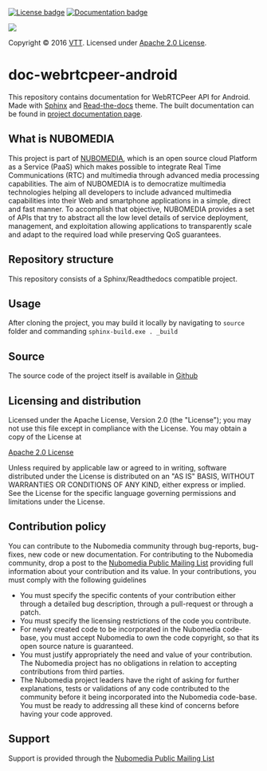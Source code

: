 [![License badge](https://img.shields.io/badge/license-Apache2-orange.svg)](https://www.apache.org/licenses/LICENSE-2.0.txt)
[![Documentation badge](https://readthedocs.org/projects/fiware-orion/badge/?version=latest)](http://doc-webrtcpeer-android.readthedocs.io/en/latest/)

[![][NUBOMEDIA Logo]][NUBOMEDIA]

Copyright © 2016 [VTT]. Licensed under [Apache 2.0 License].

doc-webrtcpeer-android
===============================

This repository contains documentation for WebRTCPeer API for Android. Made with [Sphinx] and [Read-the-docs] 
theme. The built documentation can be found in [project documentation page].

What is NUBOMEDIA
-----------------
This project is part of [NUBOMEDIA], which is an open source cloud Platform as a
Service (PaaS) which makes possible to integrate Real Time Communications (RTC)
and multimedia through advanced media processing capabilities. The aim of
NUBOMEDIA is to democratize multimedia technologies helping all developers to
include advanced multimedia capabilities into their Web and smartphone
applications in a simple, direct and fast manner. To accomplish that objective,
NUBOMEDIA provides a set of APIs that try to abstract all the low level details
of service deployment, management, and exploitation allowing applications to
transparently scale and adapt to the required load while preserving QoS
guarantees.

Repository structure
--------------------
This repository consists of a Sphinx/Readthedocs compatible project.

Usage
--------
After cloning the project, you may build it locally by navigating to `source` folder and commanding `sphinx-build.exe . _build`

Source
------
The source code of the project itself is available in [Github]

Licensing and distribution
--------------------------

Licensed under the Apache License, Version 2.0 (the "License");
you may not use this file except in compliance with the License.
You may obtain a copy of the License at

  [Apache 2.0 License]

Unless required by applicable law or agreed to in writing, software
distributed under the License is distributed on an "AS IS" BASIS,
WITHOUT WARRANTIES OR CONDITIONS OF ANY KIND, either express or implied.
See the License for the specific language governing permissions and
limitations under the License.

Contribution policy
-------------------

You can contribute to the Nubomedia community through bug-reports, bug-fixes, new
code or new documentation. For contributing to the Nubomedia community, drop a
post to the [Nubomedia Public Mailing List] providing full information about your
contribution and its value. In your contributions, you must comply with the
following guidelines

* You must specify the specific contents of your contribution either through a
  detailed bug description, through a pull-request or through a patch.
* You must specify the licensing restrictions of the code you contribute.
* For newly created code to be incorporated in the Nubomedia code-base, you must
  accept Nubomedia to own the code copyright, so that its open source nature is
  guaranteed.
* You must justify appropriately the need and value of your contribution. The
  Nubomedia project has no obligations in relation to accepting contributions
  from third parties.
* The Nubomedia project leaders have the right of asking for further
  explanations, tests or validations of any code contributed to the community
  before it being incorporated into the Nubomedia code-base. You must be ready to
  addressing all these kind of concerns before having your code approved.

Support
-------
Support is provided through the [Nubomedia Public Mailing List]

[NUBOMEDIA]: http://www.nubomedia.eu
[VTT]: http://www.vtt.fi
[NUBOMEDIA Logo]: http://www.nubomedia.eu/sites/default/files/nubomedia_logo-small.png
[Apache 2.0 License]: https://www.apache.org/licenses/LICENSE-2.0.txt
[Github]: https://github.com/nubomedia-vtt/webrtcpeer-android
[Nubomedia Public Mailing List]: https://groups.google.com/forum/#!forum/nubomedia-dev
[project documentation page]: http://doc-webrtcpeer-android.readthedocs.org
[Sphinx]: http://sphinx-doc.org/
[Read-the-docs]: http://read-the-docs.readthedocs.org/